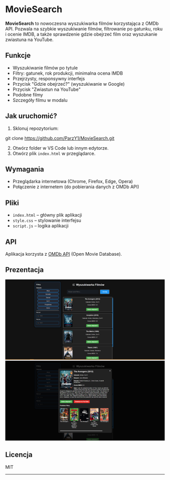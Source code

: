 # MovieSearch

**MovieSearch** to nowoczesna wyszukiwarka filmów korzystająca z OMDb API. Pozwala na szybkie wyszukiwanie filmów, filtrowanie po gatunku, roku i ocenie IMDB, a także sprawdzenie gdzie obejrzeć film oraz wyszukanie zwiastuna na YouTube.

## Funkcje

- Wyszukiwanie filmów po tytule
- Filtry: gatunek, rok produkcji, minimalna ocena IMDB
- Przejrzysty, responsywny interfejs
- Przycisk "Gdzie obejrzeć?" (wyszukiwanie w Google)
- Przycisk "Zwiastun na YouTube"
- Podobne filmy
- Szczegóły filmu w modalu

## Jak uruchomić?

1. Sklonuj repozytorium:

git clone https://github.com/ParzY1/MovieSearch.git

2. Otwórz folder w VS Code lub innym edytorze.
3. Otwórz plik `index.html` w przeglądarce.

## Wymagania

- Przeglądarka internetowa (Chrome, Firefox, Edge, Opera)
- Połączenie z internetem (do pobierania danych z OMDb API)

## Pliki

- `index.html` – główny plik aplikacji
- `style.css` – stylowanie interfejsu
- `script.js` – logika aplikacji

## API

Aplikacja korzysta z [OMDb API](https://www.omdbapi.com/) (Open Movie Database).

## Prezentacja


![Ekran główny](screen1.png)
![Modal szczegółów filmu](screen2.png)

## Licencja

MIT

---
